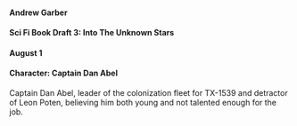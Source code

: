 #### Andrew Garber
#### Sci Fi Book Draft 3: Into The Unknown Stars
#### August 1
#### Character: Captain Dan Abel

Captain Dan Abel, leader of the colonization fleet for TX-1539 and detractor of Leon Poten, believing him both young and not talented enough for the job.